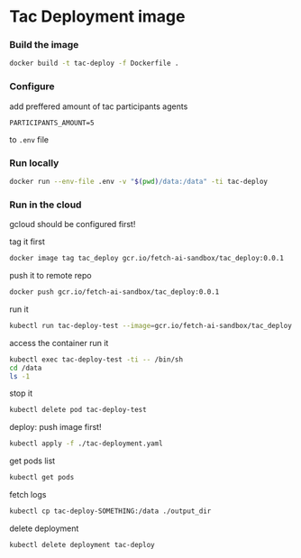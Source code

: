# Tac Deployment image


### Build the image

``` bash
docker build -t tac-deploy -f Dockerfile .
```
### Configure
add preffered amount of tac participants agents
```
PARTICIPANTS_AMOUNT=5
```
to `.env` file

### Run locally

``` bash
docker run --env-file .env -v "$(pwd)/data:/data" -ti tac-deploy
```


### Run in the cloud
gcloud should be configured first!

tag it first
``` bash
docker image tag tac_deploy gcr.io/fetch-ai-sandbox/tac_deploy:0.0.1
```


push it to remote repo
``` bash
docker push gcr.io/fetch-ai-sandbox/tac_deploy:0.0.1
```

run it
``` bash
kubectl run tac-deploy-test --image=gcr.io/fetch-ai-sandbox/tac_deploy:0.0.1 --env="PARTICIPANTS_AMOUNT=5" --attach
```

access the container
run it
``` bash
kubectl exec tac-deploy-test -ti -- /bin/sh
cd /data
ls -1
```


stop it
``` bash
kubectl delete pod tac-deploy-test
```



deploy:
push image first!
``` bash
kubectl apply -f ./tac-deployment.yaml
```

get pods list
``` bash
kubectl get pods
```

fetch logs
``` bash
kubectl cp tac-deploy-SOMETHING:/data ./output_dir
```

delete deployment
``` bash
kubectl delete deployment tac-deploy
```
